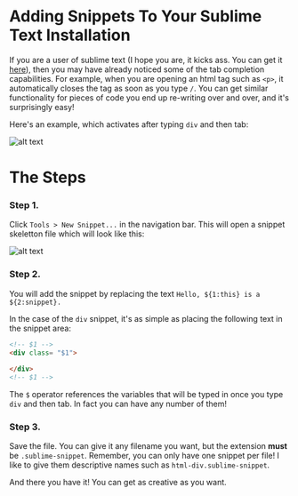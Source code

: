 # Adding Snippets To Your Sublime Text Installation

If you are a user of sublime text (I hope you are, it kicks ass. You can get it [here](https://www.sublimetext.com/)), then you may have
already noticed some of the tab completion capabilities. For example, when you are opening an html tag such as `<p>`, it automatically closes
the tag as soon as you type `/`. You can get similar functionality for pieces of code you end up re-writing over and over, and it's surprisingly
easy! 

Here's an example, which activates after typing `div` and then tab:

![alt text](http://i.imgur.com/J1Tj2B0.png)

# The Steps

### Step 1. 

Click `Tools > New Snippet...` in the navigation bar. This will open a snippet skeletton file which will look like this:

![alt text](http://i.imgur.com/rjTmAuA.png)

### Step 2.

You will add the snippet by replacing the text `Hello, ${1:this} is a ${2:snippet}.`

In the case of the `div` snippet, it's as simple as placing the following text in the snippet area:

``` html
<!-- $1 -->
<div class= "$1">
	
</div>
<!-- $1 -->
```

The `$` operator references the variables that will be typed in once you type `div` and then tab. In fact you can have any number of them!

### Step 3.

Save the file. You can give it any filename you want, but the extension **must** be `.sublime-snippet`. Remember, you can only have one 
snippet per file! I like to give them descriptive names such as `html-div.sublime-snippet`.

And there you have it! You can get as creative as you want.
